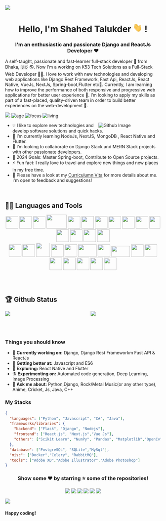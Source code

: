 ![](https://raw.githubusercontent.com/halfrost/halfrost/master/icons/header_.png)
<h1 align="center"> Hello, I'm Shahed Talukder <img src="https://raw.githubusercontent.com/ABSphreak/ABSphreak/master/gifs/Hi.gif" width="30px" height="30px"> ! </h1>

<h3 align="center">I'm an enthusiastic and passionate Django and ReactJs Developer ❤</h3>  

A self-taught, passionate and fast-learner full-stack developer 🎯 from Dhaka, 🇧🇩 🌎. Now I'm a working on K53 Tech Solutions as a Full-Stack Web Developer 👨‍🎓. I love to work with new technologies and developing web applications like Django Rest Framework, Fast Api, ReactJs, React Native, VueJs, NextJs, Spring-boot,Flutter etc🔭. Currently, I am learning how to improve the performance of both responsive and progressive web applications for better user experience 🌱. I’m looking to apply my skills as part of a fast-placed, quality-driven team in order to build better experiences on the web-development 🚀. 

![](https://visitor-badge.glitch.me/badge?page_id=shahed-swe.shahed-swe)
![age](https://img.shields.io/badge/age-26-blueviolet)
![focus](https://img.shields.io/badge/focus-FullStack-critical)
![living](https://img.shields.io/badge/living-Dhaka-3c9) 


<img width="40%" align="right" alt="Github Image" src="https://media.giphy.com/media/V21UwO1oh2nswmq08I/giphy.gif" />

- 💡 I like to explore new technologies and develop software solutions and quick hacks.
- 🌱 I’m currently learning NodeJs, NextJS, MongoDB , React Native and Flutter.
- 👯 I’m looking to collaborate on Django Stack and MERN Stack projects with other passionate developers.
- 🥅 2024 Goals: Master Spring-boot, Contribute to Open Source projects.
- ⚡ Fun fact: I really love to travel and explore new things and new places in my free time.
- 📝 Please have a look at my [Curriculumn Vita](https://drive.google.com/file/d/10Z1cwe5YN6Pj90I5iIyXZb91BTKmEfNv/view?usp=drive_link) for more details about me. I'm open to feedback and suggestions!

<br />


## 👨‍💻 Languages and Tools

<div align="center">

<img src="https://i.imgur.com/Riq5bIb.png" height="40" width="40">
<img src="https://i.imgur.com/Uivesm4.png" height="40" width="40">
<img src="https://i.imgur.com/KUlechH.png" height="40" width="40">
<img src="https://i.imgur.com/lPav31e.png" height="45" width="65">
<img src="https://i.imgur.com/uTwsATT.png" height="40" width="40">
<img src="https://i.imgur.com/0zjDnXw.png" height="40" width="40">
<img src="https://i.imgur.com/JcUsLfc.png" height="40" width="40">
<img src="https://i.imgur.com/pWp0iDn.png" height="40" width="40">
<img src="https://i.imgur.com/wsUmcb5.png" height="40" width="40">
<img src="https://i.imgur.com/3NP07nj.png" height="40" width="40">
<img src="https://i.imgur.com/mH7zbFv.png" height="40" width="35">
<img src="https://i.imgur.com/9Ulh3vX.png" height="40" width="40">
<img src="https://i.imgur.com/apxFVxR.png" height="40" width="40">
<img src="https://i.imgur.com/t74wIVs.png" height="40" width="40">
<img src="https://i.imgur.com/egRbxBy.png" height="40" width="40">

<br />

<img src="https://i.imgur.com/CfbGSw2.png" height="40" width="40">
<img src="https://i.imgur.com/ydbeeyk.png" height="40" width="40">
<img src="https://i.imgur.com/054LTZq.png" height="45" width="45">
<img src="https://i.imgur.com/mQGR6nx.png" height="40" width="40">
<img src="https://i.imgur.com/x6EieWc.png" height="40" width="40">
<img src="https://i.imgur.com/K5LeVnW.png" height="40" width="60">
<img src="https://i.imgur.com/ehWaPTK.png" height="40" width="40">
<img src="https://i.imgur.com/EtRNN8U.png" height="35" width="60">
<img src="https://i.imgur.com/VjulBsn.png" height="40" width="40">
<img src="https://i.imgur.com/H3C168v.png" height="40" width="40">
<img src="https://i.imgur.com/bbawh2F.png" height="40" width="40">
<img src="https://i.imgur.com/0BKuO1I.png" height="40" width="40">
<img src="https://i.imgur.com/b65wQ01.png" height="40" width="40">
<img src="https://i.imgur.com/0EZWddS.png" height="40" width="40">
<img src="https://i.imgur.com/yBHwdqa.png" height="40" width="40">
</div>

<br /> <br />

## 🏆 Github Status

<img  src="https://github-readme-stats.vercel.app/api?username=shahed-swe&show_icons=true&hide_border=true&theme=tokyonight" width="45%" align="right" >
<img  src="https://github-readme-streak-stats.herokuapp.com/?user=shahed-swe&theme=tokyonight" width="45%" >

<br /> <br />

### Things you should know

- 🔭 <b>Currently working on:</b> Django, Django Rest Frameworkm Fast API & ReactJs
- 🌱 <b>Getting better at:</b> Javascript and ES6
- 🤔 <b>Exploring:</b> React Native and Flutter
- ⚗️ <b>Experimenting on:</b> Automated code generation, Deep Learning, Image Processing
- 💬 <b>Ask me about:</b> Python,Django, Rock/Metal Music(or any other type), Anime, Cricket, Js, Java, C++

### My Stacks

```json
{
  "languages": ["Python", "Javascript", "C#", "Java"],
  "frameworks/libraries": {
    "backend": ["Flask", "Django", "Nodejs"],
    "frontend": ["React.js", "Next.js","Vue Js"],
    "others": ["Scikit Learn", "NumPy", "Pandas", "Matplotlib","OpenCv"]
  },
  "database": ["PostgreSQL", "SQLite","MySql"],
  "misc": ["Docker","Celery", "RabbitMQ"],
  "tools": ["Adobe XD","Adobe Illustrator","Adobe Photoshop"]
}
```
<div align="center">

### Show some ❤️ by starring ⭐ some of the repositories!

[<img src="https://img.shields.io/badge/Portfolio-%23000000.svg?&style=for-the-badge&logo=react&logoColor=61DAFB">](https://drive.google.com/file/d/1UCJf_VXagIQnJsx4Jd42AmlDeuEy7aRZ/view?usp=sharing)
[<img src="https://img.shields.io/badge/Gmail-D14836?style=for-the-badge&logo=gmail&logoColor=white">](https://mail.google.com/mail/?view=cm&fs=1&to=shahedtalukder51@gmail.com)
[<img src="https://img.shields.io/badge/linkedin-%230077B5.svg?&style=for-the-badge&logo=linkedin&logoColor=white">](https://www.linkedin.com/in/shahed-talukder/)
[<img src="https://img.shields.io/badge/Medium-12100E?style=for-the-badge&logo=medium&logoColor=white">](https://shahedtalukder.medium.com/)
[<img src="https://img.shields.io/badge/facebook-%231877F2.svg?&style=for-the-badge&logo=facebook&logoColor=white">](https://www.facebook.com/shahed.talukder32/)
[<img src="https://img.shields.io/badge/instagram-%23E4405F.svg?&style=for-the-badge&logo=instagram&logoColor=white">](https://www.instagram.com/shahed.talukder01/)

</div>

![](https://i.imgur.com/IuzIC2j.png)
#### Happy coding!
